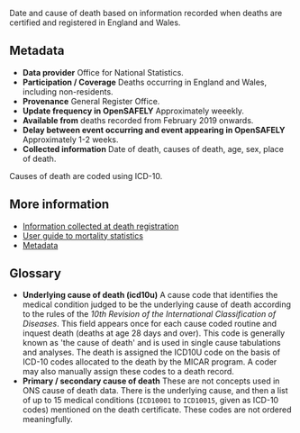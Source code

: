 Date and cause of death based on information recorded when deaths are certified and registered in England and Wales.

## Metadata

* **Data provider** Office for National Statistics.
* **Participation / Coverage** Deaths occurring in England and Wales, including non-residents.
* **Provenance** General Register Office.
* **Update frequency in OpenSAFELY** Approximately weeekly.
* **Available from** deaths recorded from February 2019 onwards.
* **Delay between event occurring and event appearing in OpenSAFELY** Approximately 1-2 weeks.
* **Collected information** Date of death, causes of death, age, sex, place of death.

Causes of death are coded using ICD-10.

## More information

* [Information collected at death registration](https://www.ons.gov.uk/peoplepopulationandcommunity/birthsdeathsandmarriages/deaths/methodologies/userguidetomortalitystatisticsjuly2017#information-collected-at-death-registration)
* [User guide to mortality statistics](https://www.ons.gov.uk/peoplepopulationandcommunity/birthsdeathsandmarriages/deaths/methodologies/userguidetomortalitystatisticsjuly2017)
* [Metadata](https://www.ons.gov.uk/aboutus/transparencyandgovernance/freedomofinformationfoi/howdeathregistrationsarerecordedandstoredbyons)

## Glossary
* **Underlying cause of death (icd10u)** A cause code that identifies the medical condition judged to be the underlying cause of death according to the rules of the _10th Revision of the International Classification of Diseases_. This field appears once for each cause coded routine and inquest death (deaths at age 28 days and over). This code is generally known as 'the cause of death' and is used in single cause tabulations and analyses. The death is assigned the ICD10U code on the basis of ICD-10 codes allocated to the death by the MICAR program. A coder may also manually assign these codes to a death record.
* **Primary / secondary cause of death** These are not concepts used in ONS cause of death data. There is the underlying cause, and then a list of up to 15 medical conditions (`ICD10001` to `ICD10015`, given as ICD-10 codes) mentioned on the death certificate. These codes are not ordered meaningfully.
